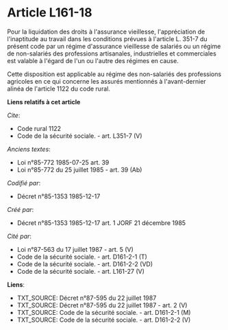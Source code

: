 # Article L161-18

Pour la liquidation des droits à l'assurance vieillesse, l'appréciation de l'inaptitude au travail dans les conditions
prévues à l'article L. 351-7 du présent code par un régime d'assurance vieillesse de salariés ou un régime de non-salariés
des professions artisanales, industrielles et commerciales est valable à l'égard de l'un ou l'autre des régimes en cause. 

Cette disposition est applicable au régime des non-salariés des professions agricoles en ce qui concerne les assurés
mentionnés à l'avant-dernier alinéa de l'article 1122 du code rural.

**Liens relatifs à cet article**

_Cite_:

  - Code rural 1122
  - Code de la sécurité sociale. - art. L351-7 (V)

_Anciens textes_:

  - Loi n°85-772 1985-07-25 art. 39
  - Loi n°85-772 du 25 juillet 1985 - art. 39 (Ab)

_Codifié par_:

  - Décret n°85-1353 1985-12-17

_Créé par_:

  - Décret n°85-1353 1985-12-17 art. 1 JORF 21 décembre 1985

_Cité par_:

  - Loi n°87-563 du 17 juillet 1987 - art. 5 (V)
  - Code de la sécurité sociale. - art. D161-2-1 (T)
  - Code de la sécurité sociale. - art. D161-2-2 (VD)
  - Code de la sécurité sociale. - art. L161-27 (V)

**Liens**:

  - TXT_SOURCE: Décret n°87-595 du 22 juillet 1987
  - TXT_SOURCE: Décret n°87-595 du 22 juillet 1987 - art. 2 (V)
  - TXT_SOURCE: Code de la sécurité sociale. - art. D161-2-1 (M)
  - TXT_SOURCE: Code de la sécurité sociale. - art. D161-2-2 (V)
